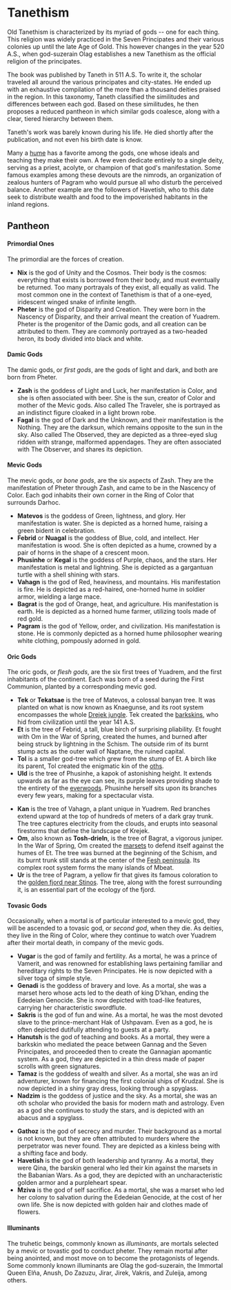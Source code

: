 # Tanethism
Old Tanethism is characterized by its myriad of gods -- one for each thing.
This religion was widely practiced in the Seven Principates<!-- TODO. Link. --> and their various colonies up until the late Age of Gold.
This however changes in the year 520 A.S., when god-suzerain Olag establishes a new Tanethism as the official religion of the principates.

The book was published by Taneth in 511 A.S.
To write it, the scholar traveled all around the various principates and city-states.
He ended up with an exhaustive compilation of the more than a thousand deities praised in the region.
In this taxonomy, Taneth classified the similitudes and differences between each god.
Based on these similitudes, he then proposes a reduced pantheon in which similar gods coalesce, along with a clear, tiered hierarchy between them.
<!-- TODO. Maybe change dates here, make them earlier. -->

Taneth's work was barely known during his life.
He died shortly after the publication, and not even his birth date is know.

Many a [hume](../kins/hume.md) has a favorite among the gods, one whose ideals and teaching they make their own.
A few even dedicate entirely to a single deity, serving as a priest, acolyte, or champion of that god's manifestation.
Some famous examples among these devouts are the nimrods, an organization of zealous hunters of Pagram who would pursue all who disturb the perceived balance.
Another example are the followers of Havetish, who to this date seek to distribute wealth and food to the impoverished habitants in the inland regions.

## Pantheon
#### Primordial Ones
The primordial are the forces of creation.

* **Nix** is the god of Unity and the Cosmos.
Their body is the cosmos: everything that exists is borrowed from their body, and must eventually be returned.
Too many portrayals of they exist, all equally as valid.
The most common one in the context of Tanethism is that of a one-eyed, iridescent winged snake of infinite length.
* **Pheter** is the god of Disparity and Creation.
They were born in the Nascency of Disparity, and their arrival meant the creation of Yuadrem.
Pheter is the progenitor of the Damic gods, and all creation can be attributed to them.
They are commonly portrayed as a two-headed heron, its body divided into black and white.

#### Damic Gods
The damic gods, or *first gods*, are the gods of light and dark, and both are born from Pheter.

* **Zash** is the goddess of Light and Luck, her manifestation is Color, and she is often associated with beer.
She is the sun, creator of Color and mother of the Mevic gods.
Also called The Traveler, she is portrayed as an indistinct figure cloaked in a light brown robe.
* **Fagal** is the god of Dark and the Unknown, and their manifestation is the Nothing.
They are the darksun, which remains opposite to the sun in the sky.
Also called The Observed, they are depicted as a three-eyed slug ridden with strange, malformed appendages.
They are often associated with The Observer, and shares its depiction.

#### Mevic Gods
The mevic gods, or *bone gods*, are the six aspects of Zash.
They are the manifestation of Pheter through Zash, and came to be in the Nascency of Color.
Each god inhabits their own corner in the Ring of Color that surrounds Darhoc.

* **Matevos** is the goddess of Green, lightness, and glory.
Her manifestation is water.
She is depicted as a horned hume, raising a green bident in celebration.
* **Febrid** or **Nuagal** is the goddess of Blue, cold, and intellect.
Her manifestation is wood.
She is often depicted as a hume, crowned by a pair of horns in the shape of a crescent moon.
* **Phusinhe** or **Kegal** is the goddess of Purple, chaos, and the stars.
Her manifestation is metal and lightning.
She is depicted as a gargantuan turtle with a shell shining with stars.
* **Vahagn** is the god of Red, heaviness, and mountains.
His manifestation is fire.
He is depicted as a red-haired, one-horned hume in soldier armor, wielding a large mace.
* **Bagrat** is the god of Orange, heat, and agriculture.
His manifestation is earth.
He is depicted as a horned hume farmer, utilizing tools made of red gold.
* **Pagram** is the god of Yellow, order, and civilization.
His manifestation is stone.
He is commonly depicted as a horned hume philosopher wearing white clothing, pompously adorned in gold.

#### Oric Gods
The oric gods, or *flesh gods*, are the six first trees of Yuadrem, and the first inhabitants of the continent.
Each was born of a seed during the First Communion, planted by a corresponding mevic god.

<!-- TODO. Add links to places where relevant. -->
<!-- TODO. Read about how different trees react to forest fires and include details related to that. -->
* **Tek** or **Tekatsae** is the tree of Matevos, a colossal banyan tree.
It was planted on what is now known as Knaegunse, and its root system encompasses the whole [Drejek jungle](../world/westlands.md).
Tek created the [barkskins](../kins/barkskin.md), who hid from civilization until the year 141 A.S.
* **Et** is the tree of Febrid, a tall, blue birch of surprising pliability.
Et fought with Om in the War of Spring, created the humes, and burned after being struck by lightning in the Schism.
The outside rim of its burnt stump acts as the outer wall of Naptane, the ruined capital<!-- TODO. Link. -->.
* **Tol** is a smaller god-tree which grew from the stump of Et.
A birch like its parent, Tol created the enigmatic kin of the [oths](../kins/oth.md).
* **Uld** is the tree of Phusinhe, a kapok of astonishing height.
It extends upwards as far as the eye can see, its purple leaves providing shade to the entirety of the [everwoods](../world/everwoods.md).
Phusinhe herself sits upon its branches every few years, making for a spectacular vista.
<!-- TODO. Check the timing is correct with Kegal's cicle. -->
<!-- TODO. Uld died in the Tidal Sway! That's why the Rashiists were exiled. -->
* **Kan** is the tree of Vahagn, a plant unique in Yuadrem.
Red branches extend upward at the top of hundreds of meters of a dark gray trunk.
The tree captures electricity from the clouds, and erupts into seasonal firestorms that define the landscape of Krejek<!-- TODO. Link. -->.
* **Om**, also known as **Tosh-drieln**, is the tree of Bagrat, a vigorous juniper.
In the War of Spring, Om created the [marsets](../kins/marset.md) to defend itself against the humes of Et.
The tree was burned at the beginning of the Schism, and its burnt trunk still stands at the center of the [Fesh peninsula](../world/fractured_lands.md).
Its complex root system forms the many islands of Mbeat.
* **Ur** is the tree of Pagram, a yellow fir that gives its famous coloration to the [golden fjord near Stinos](../world/northern_territories.md).
The tree, along with the forest surrounding it, is an essential part of the ecology of the fjord.

#### Tovasic Gods
Occasionally, when a mortal is of particular interested to a mevic god, they will be ascended to a tovasic god, or *second god*, when they die.
As deities, they live in the Ring of Color, where they continue to watch over Yuadrem after their mortal death, in company of the mevic gods.
<!-- TODO. Mention that this list is not complete *at all*. -->

* **Vugar** is the god of family and fertility.
As a mortal, he was a prince of Vamerit, and was renowned for establishing laws pertaining familiar and hereditary rights to the Seven Principates.
He is now depicted with a silver toga of simple style.
* **Genadi** is the goddess of bravery and love.
As a mortal, she was a marset hero whose acts led to the death of king D'khan, ending the Ededeian Genocide.
She is now depicted with toad-like features, carrying her characteristic swordflute.
* **Sakris** is the god of fun and wine.
As a mortal, he was the most devoted slave to the prince-merchant Hak of Ushpavam.
Even as a god, he is often depicted dutifully attending to guests at a party.
* **Hanutsh** is the god of teaching and books.
As a mortal, they were a barkskin who mediated the peace between Gannag and the Seven Principates, and proceeded then to create the Gannagian apomantic system<!-- TODO. Link. -->.
As a god, they are depicted in a thin dress made of paper scrolls with green signatures.
* **Tamaz** is the goddess of wealth and silver.
As a mortal, she was an ird adventurer, known for financing the first colonial ships of Krudzal.
She is now depicted in a shiny gray dress, looking through a spyglass.
* **Nadzim** is the goddess of justice and the sky.
As a mortal, she was an oth scholar who provided the basis for modern math and astrology.
Even as a god she continues to study the stars, and is depicted with an abacus and a spyglass.
<!-- TODO. Continue from here onward. -->
* **Gathoz** is the god of secrecy and murder.
Their background as a mortal is not known, but they are often attributed to murders where the perpetrator was never found.
They are depicted as a kinless being with a shifting face and body.
* **Havetish** is the god of both leadership and tyranny.
As a mortal, they were Qina<!-- [Qina](TODO) -->, the barskin general who led their kin against the marsets in the Babanian Wars<!-- [Babanian Wars](TODO) -->.
As a god, they are depicted with an uncharacteristic golden armor and a purpleheart spear.
* **Mziva** is the god of self sacrifice.
As a mortal, she was a marset who led her colony to salvation during the Ededeian Genocide, at the cost of her own life.
She is now depicted with golden hair and clothes made of flowers.

#### Illuminants
The truhetic beings, commonly known as *illuminants*, are mortals selected by a mevic or tovastic god to conduct pheter.
They remain mortal after being anointed, and most move on to become the protagonists of legends.
Some commonly known illuminants are Olag the god-suzerain<!-- [Olag the god-suzerain](TODO) -->, the Immortal Queen Elña<!-- [Immortal Queen Elña](TODO) -->, Anush, Do Zazuzu, Jirar, Jirek, Vakris, and Zuleija, among others.
<!-- TODO. Talk about the four illuminants of the Fesh peninsula and how they keep the islet now. -->
